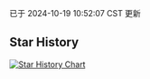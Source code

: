 已于 2024-10-19 10:52:07 CST 更新
## Star History
<a href='https://star-history.com/#360vip/v4&Date'>
<picture>
<source media='(prefers-color-scheme: dark)' srcset='https://api.star-history.com/svg?repos=360vip/v4&type=Date&theme=dark' />
<source media='(prefers-color-scheme: light)' srcset='https://api.star-history.com/svg?repos=360vip/v4&type=Date' />
<img alt='Star History Chart' src='https://api.star-history.com/svg?repos=360vip/v4&type=Date' />
</picture>
</a>
